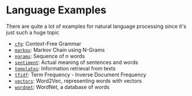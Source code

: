 # Language Examples

There are quite a lot of examples for natural language processing since it's just such a huge topic

- [`cfg`](cfg/): Context-Free Grammar
- [`markov`](markov/): Markov Chain using N-Grams
- [`ngrams`](ngrams/): Sequence of n words
- [`sentiment`](sentiment/): Actual meaning of sentences and words
- [`templates`](templates/): Information retrieval from texts
- [`tfidf`](tfidf/): Term Frequency - Inverse Document Frequency
- [`vectors`](vectors/): Word2Vec, representing words with vectors
- [`wordnet`](wordnet/): WordNet, a database of words
